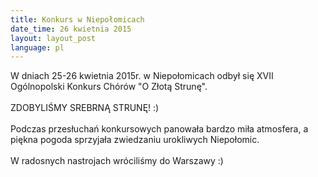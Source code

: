 ```yaml
---
title: Konkurs w Niepołomicach
date_time: 26 kwietnia 2015
layout: layout_post
language: pl
---
```


W dniach 25-26 kwietnia 2015r. w Niepołomicach odbył się XVII Ogólnopolski Konkurs Chórów "O Złotą Strunę".
<br><br>
ZDOBYLIŚMY SREBRNĄ STRUNĘ! :)
<br><br>
Podczas przesłuchań konkursowych panowała bardzo miła atmosfera, a piękna pogoda sprzyjała zwiedzaniu urokliwych Niepołomic.
<br><br>
W radosnych nastrojach wróciliśmy do Warszawy :)